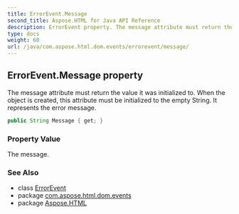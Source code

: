 ```yaml
---
title: ErrorEvent.Message
second_title: Aspose.HTML for Java API Reference
description: ErrorEvent property. The message attribute must return the value it was initialized to. When the object is created this attribute must be initialized to the empty String. It represents the error message
type: docs
weight: 60
url: /java/com.aspose.html.dom.events/errorevent/message/
---
```

## ErrorEvent.Message property

The message attribute must return the value it was initialized to. When the object is created, this attribute must be initialized to the empty String. It represents the error message.

```java
public String Message { get; }
```

### Property Value

The message.

### See Also

* class [ErrorEvent](../)
* package [com.aspose.html.dom.events](../../../com.aspose.html.dom.events/)
* package [Aspose.HTML](../../../)
